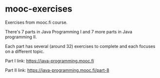 # mooc-exercises
Exercises from mooc.fi course.

There's 7 parts in Java Programming I and 7 more parts in Java programming II.

Each part has several (around 32) exercises to complete and each focuses on a different topic. 

Part I link: https://java-programming.mooc.fi

Part II link: https://java-programming.mooc.fi/part-8
